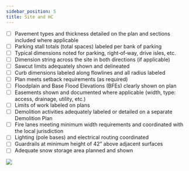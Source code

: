 ```yaml
---
sidebar_position: 5
title: Site and HC
---
```


- [ ] Pavement types and thickness detailed on the plan and sections included where applicable
- [ ] Parking stall totals (total spaces) labeled per bank of parking
- [ ] Typical dimensions noted for parking, right‐of‐way, drive isles, etc.
- [ ] Dimension string across the site in both directions (if applicable)
- [ ] Sawcut limits adequately shown and delineated
- [ ] Curb dimensions labeled along flowlines and all radius labeled
- [ ] Plan meets setback requirements (as required)
- [ ] Floodplain and Base Flood Elevations (BFEs) clearly shown on plan
- [ ] Easements shown and documented where applicable (width, type: access, drainage, utility, etc.)
- [ ] Limits of work labeled on plans
- [ ] Demolition activities adequately labeled or detailed on a separate Demolition Plan
- [ ] Fire lanes meeting minimum width requirements and coordinated with the local jurisdiction
- [ ] Lighting (pole bases) and electrical routing coordinated
- [ ] Guardrails at minimum height of 42” above adjacent surfaces
- [ ] Adequate snow storage area planned and shown

![](/images/checklists/3-HC.png)
